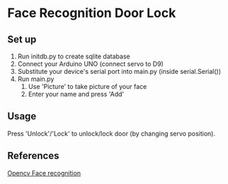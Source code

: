 # Face Recognition Door Lock
## Set up
1. Run initdb.py to create sqlite database
2. Connect your Arduino UNO (connect servo to D9)
3. Substitute your device's serial port into main.py (inside serial.Serial())
4. Run main.py
    1. Use 'Picture' to take picture of your face
    2. Enter your name and press 'Add'

## Usage
Press 'Unlock'/'Lock' to unlock/lock door (by changing servo position).

## References
[Opencv Face recognition](https://github.com/Aryal007/opencv_face_recognition)
